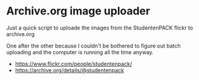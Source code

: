 # Archive.org image uploader

Just a quick script to uploade the images from the StudentenPACK flickr to archive.org

One after the other because I couldn't be bothered to figure out batch uploading and the computer is running all the
time anyway. 

- https://www.flickr.com/people/studentenpack/
- https://archive.org/details/@studentenpack